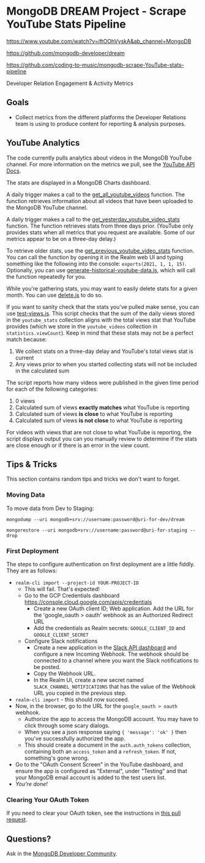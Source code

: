 # MongoDB DREAM Project - Scrape YouTube Stats Pipeline

https://www.youtube.com/watch?v=iftOOhVyskA&ab_channel=MongoDB

https://github.com/mongodb-developer/dream

https://github.com/coding-to-music/mongodb-scrape-YouTube-stats-pipeline

Developer Relation Engagement &amp; Activity Metrics


## Goals

- Collect metrics from the different platforms the Developer Relations team is using to produce content for reporting &amp; analysis purposes.

## YouTube Analytics

The code currently pulls analytics about videos in the MongoDB YouTube channel.  For more information on the metrics we pull, see the [YouTube API Docs](https://developers.google.com/youtube/analytics/metrics#views).

The stats are displayed in a MongoDB Charts dashboard.

A daily trigger makes a call to the [get_all_youtube_videos](realm/functions/get_all_youtube_videos/source.js) function.  The function retrieves information about all videos that have been uploaded to the MongoDB YouTube channel.

A daily trigger makes a call to the [get_yesterday_youtube_video_stats](realm/functions/get_yesterday_youtube_video_stats/source.js) function.  The function retrieves stats from three days prior. (YouTube only provides stats when all metrics that you request are available. Some of our metrics appear to be on a three-day delay.)  

To retrieve older stats, use the [get_previous_youtube_video_stats](realm/functions/get_previous_youtube_video_stats/source.js) function.  You can call the function by opening it in the Realm web UI and typing something like the following into the console: `exports(2021, 1, 1, 15)`.  Optionally, you can use [generate-historical-youtube-data.js](scripts/generate-historical-youtube-data.js), which will call the function repeatedly for you.  

While you're gathering stats, you may want to easily delete stats for a given month.  You can use [delete.js](scripts/delete.js) to do so.

If you want to sanity check that the stats you've pulled make sense, you can use [test-views.js](scripts/test-views.js). This script checks that the sum of the daily views stored in the ``youtube_stats`` collection aligns with the total views stat that YouTube provides (which we store in the ``youtube_videos`` collection in ``statistics.viewCount``).  Keep in mind that these stats may not be a perfect match because:
1. We collect stats on a three-day delay and YouTube's total views stat is current
2. Any views prior to when you started collecting stats will not be included in the calculated sum

The script reports how many videos were published in the given time period for each of the following categories:
1. 0 views
1. Calculated sum of views **exactly matches** what YouTube is reporting
1. Calculated sum of views **is close** to what YouTube is reporting
1. Calculated sum of views **is not close** to what YouTube is reporting

For videos with views that are not close to what YouTube is reporting, the script displays output you can you manually review to determine if the stats are close enough or if there is an error in the view count.

## Tips & Tricks

This section contains random tips and tricks we don't want to forget.

### Moving Data

To move data from Dev to Staging:

`mongodump --uri mongodb+srv://username:password@uri-for-dev/dream`

`mongorestore --uri mongodb+srv://username:password@uri-for-staging --drop`

### First Deployment

The steps to configure authentication on first deployment are a little fiddly.
They are as follows:

* `realm-cli import --project-id YOUR-PROJECT-ID`
    * This will fail. That's expected!
    * Go to the GCP Credentials dashboard https://console.cloud.google.com/apis/credentials
        * Create a new OAuth client ID; Web application. Add the URL for the 'google_oauth > oauth' webhook as an Authorized Redirect URL
        * Add the credentials as Realm secrets: `GOOGLE_CLIENT_ID` and `GOOGLE_CLIENT_SECRET`
    * Configure Slack notifications
        * Create a new application in the [Slack API dashboard](https://api.slack.com/apps) and configure a new Incoming Webhook. The webhook should be connected to a channel where you want the Slack notifications to be posted.
        * Copy the Webhook URL.
        * In the Realm UI, create a new secret named `SLACK_CHANNEL_NOTIFICATIONS` that has the value of the Webhook URL you copied in the previous step.
* `realm-cli import` - this should now succeed.
* Now, in the browser, go to the URL for the `google_oauth > oauth` webhook.
    * Authorize the app to access the MongoDB account. You may have to click through some scary dialogs.
    * When you see a json response saying `{ 'message': 'ok' }` then you've successfully authorized the app.
    * This should create a document in the `auth.auth_tokens` collection, containing both an `access_token` and a `refresh_token`.
      If not, something's gone wrong.
* Go to the "OAuth Consent Screen" in the YouTube dashboard, and ensure the app is configured as "External",
  under "Testing" and that your MongoDB email account is added to the test users list.      
* *You're done!*

### Clearing Your OAuth Token

If you need to clear your OAuth token, see the instructions in [this pull request](https://github.com/mongodb-developer/dream/pull/2).

## Questions?

Ask in the [MongoDB Developer Community](https://community.mongodb.com).
 
